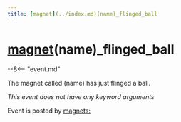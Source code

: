 ```yaml
---
title: [magnet](../index.md)(name)_flinged_ball
---
```


# [magnet](../index.md)(name)_flinged_ball


--8<-- "event.md"

The magnet called (name) has just flinged a ball.

*This event does not have any keyword arguments*

Event is posted by [magnets:](../config/magnets.md)
